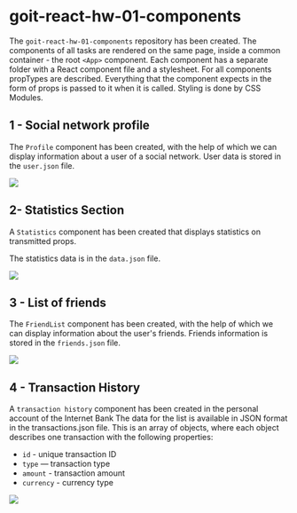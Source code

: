 # goit-react-hw-01-components

The `goit-react-hw-01-components` repository has been created.
The components of all tasks are rendered on the same page, inside a common container - the root `<App>` component.
Each component has a separate folder with a React component file and a stylesheet.
For all components propTypes are described.
Everything that the component expects in the form of props is passed to it when it is called.
Styling is done by CSS Modules.

## 1 - Social network profile

The `Profile` component has been created, with the help of which we can display information about a user of a social network. User data is stored in the `user.json` file.

![](https://textbook.edu.goit.global/lms-react-homework/v1/img/hw-01/social-profile.png)

## 2- Statistics Section

A `Statistics` component has been created that displays statistics on transmitted props.

The statistics data is in the `data.json` file.

![](https://textbook.edu.goit.global/lms-react-homework/v1/img/hw-01/statistics.jpg)

## 3 - List of friends 
The `FriendList` component has been created, with the help of which we can display information about the user's friends. Friends information is stored in the `friends.json` file.

![](https://textbook.edu.goit.global/lms-react-homework/v1/img/hw-01/friend-list.jpg)

## 4 - Transaction History

A `transaction history` component has been created in the personal account of the Internet Bank
The data for the list is available in JSON format in the transactions.json file. This is an array of objects, where each object describes one transaction with the following properties:

- `id` - unique transaction ID
- `type` — transaction type
- `amount` - transaction amount
- `currency` - currency type

![](https://textbook.edu.goit.global/lms-react-homework/v1/img/hw-01/transactions.jpg)
